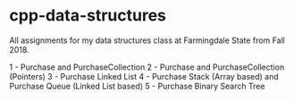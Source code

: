 # cpp-data-structures

All assignments for my data structures class at Farmingdale State from Fall 2018. 

1 - Purchase and PurchaseCollection 
2 - Purchase and PurchaseCollection (Pointers)
3 - Purchase Linked List
4 - Purchase Stack (Array based) and Purchase Queue (Linked List based)
5 - Purchase Binary Search Tree
